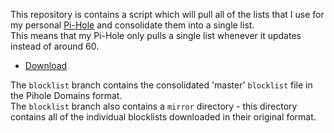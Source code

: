 This repository is contains a script which will pull all of the lists that I use 
for my personal [Pi-Hole](https://pi-hole.net) and consolidate them into a single 
list.  
This means that my Pi-Hole only pulls a single list whenever it updates instead of
around 60.  

* [Download](https://raw.githubusercontent.com/rblaine95/pihole-lists/blocklist/blocklist)

The `blocklist` branch contains the consolidated 'master' `blocklist` file in the Pihole Domains format.  
The `blocklist` branch also contains a `mirror` directory - this directory contains all of the individual blocklists downloaded in their original format.

